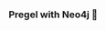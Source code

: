 ### Pregel with Neo4j 🚀



































































































































 































































































































































































